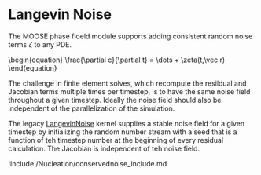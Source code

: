 # Langevin Noise

The MOOSE phase fioeld module supports adding consistent random noise terms $\zeta$ to
any PDE.

\begin{equation}
\frac{\partial c}{\partial t} = \dots + \zeta(t,\vec r)
\end{equation}

The challenge in finite element solves, which recompute the resildual and Jacobian
terms multiple times per timestep, is to have the same noise field throughout a
given timestep. Ideally the noise field should also be independent of the parallelization
of the simulation.

The legacy [LangevinNoise](/Kernels/LangevinNoise.md) kernel supplies a stable noise field for
a given timestep by initializing the random number stream with a seed that is a function
of teh timestep number at the beginning of every residual calculation. The Jacobian is
independent of teh noise field.

!include /Nucleation/conservednoise_include.md

